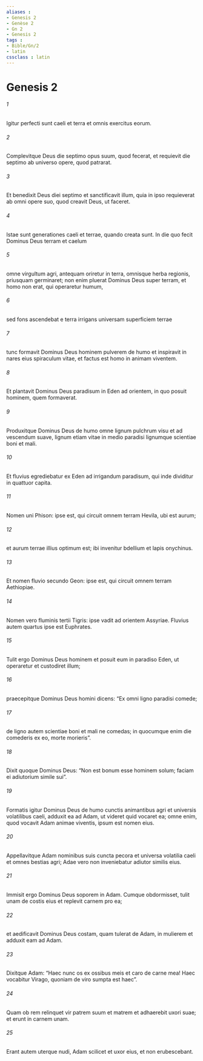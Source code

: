 ```yaml
---
aliases : 
- Genesis 2
- Genèse 2
- Gn 2
- Genesis 2
tags : 
- Bible/Gn/2
- latin
cssclass : latin
---
```


# Genesis 2

###### 1
Igitur perfecti sunt caeli et terra et omnis exercitus eorum. 
###### 2
Complevitque Deus die septimo opus suum, quod fecerat, et requievit die septimo ab universo opere, quod patrarat. 
###### 3
Et benedixit Deus diei septimo et sanctificavit illum, quia in ipso requieverat ab omni opere suo, quod creavit Deus, ut faceret.
###### 4
Istae sunt generationes caeli et terrae, quando creata sunt. In die quo fecit Dominus Deus terram et caelum  
###### 5
omne virgultum agri, antequam oriretur in terra, omnisque herba regionis, priusquam germinaret; non enim pluerat Dominus Deus super terram, et homo non erat, qui operaretur humum, 
###### 6
sed fons ascendebat e terra irrigans universam superficiem terrae  
###### 7
tunc formavit Dominus Deus hominem pulverem de humo et inspiravit in nares eius spiraculum vitae, et factus est homo in animam viventem.
###### 8
Et plantavit Dominus Deus paradisum in Eden ad orientem, in quo posuit hominem, quem formaverat. 
###### 9
Produxitque Dominus Deus de humo omne lignum pulchrum visu et ad vescendum suave, lignum etiam vitae in medio paradisi lignumque scientiae boni et mali.
###### 10
Et fluvius egrediebatur ex Eden ad irrigandum paradisum, qui inde dividitur in quattuor capita. 
###### 11
Nomen uni Phison: ipse est, qui circuit omnem terram Hevila, ubi est aurum; 
###### 12
et aurum terrae illius optimum est; ibi invenitur bdellium et lapis onychinus. 
###### 13
Et nomen fluvio secundo Geon: ipse est, qui circuit omnem terram Aethiopiae. 
###### 14
Nomen vero fluminis tertii Tigris: ipse vadit ad orientem Assyriae. Fluvius autem quartus ipse est Euphrates.
###### 15
Tulit ergo Dominus Deus hominem et posuit eum in paradiso Eden, ut operaretur et custodiret illum; 
###### 16
praecepitque Dominus Deus homini dicens: “Ex omni ligno paradisi comede; 
###### 17
de ligno autem scientiae boni et mali ne comedas; in quocumque enim die comederis ex eo, morte morieris”.
###### 18
Dixit quoque Dominus Deus: “Non est bonum esse hominem solum; faciam ei adiutorium simile sui”. 
###### 19
Formatis igitur Dominus Deus de humo cunctis animantibus agri et universis volatilibus caeli, adduxit ea ad Adam, ut videret quid vocaret ea; omne enim, quod vocavit Adam animae viventis, ipsum est nomen eius. 
###### 20
Appellavitque Adam nominibus suis cuncta pecora et universa volatilia caeli et omnes bestias agri; Adae vero non inveniebatur adiutor similis eius. 
###### 21
Immisit ergo Dominus Deus soporem in Adam. Cumque obdormisset, tulit unam de costis eius et replevit carnem pro ea; 
###### 22
et aedificavit Dominus Deus costam, quam tulerat de Adam, in mulierem et adduxit eam ad Adam. 
###### 23
Dixitque Adam: “Haec nunc os ex ossibus meis et caro de carne mea! Haec vocabitur Virago, quoniam de viro sumpta est haec”.
###### 24
Quam ob rem relinquet vir patrem suum et matrem et adhaerebit uxori suae; et erunt in carnem unam. 
###### 25
Erant autem uterque nudi, Adam scilicet et uxor eius, et non erubescebant.
